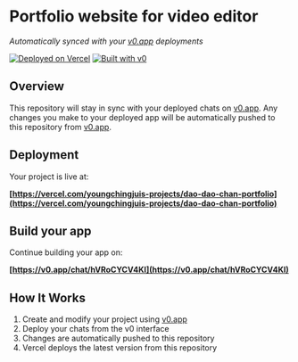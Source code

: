 # Portfolio website for video editor

*Automatically synced with your [v0.app](https://v0.app) deployments*

[![Deployed on Vercel](https://img.shields.io/badge/Deployed%20on-Vercel-black?style=for-the-badge&logo=vercel)](https://vercel.com/youngchingjuis-projects/dao-dao-chan-portfolio)
[![Built with v0](https://img.shields.io/badge/Built%20with-v0.app-black?style=for-the-badge)](https://v0.app/chat/hVRoCYCV4KI)

## Overview

This repository will stay in sync with your deployed chats on [v0.app](https://v0.app).
Any changes you make to your deployed app will be automatically pushed to this repository from [v0.app](https://v0.app).

## Deployment

Your project is live at:

**[https://vercel.com/youngchingjuis-projects/dao-dao-chan-portfolio](https://vercel.com/youngchingjuis-projects/dao-dao-chan-portfolio)**

## Build your app

Continue building your app on:

**[https://v0.app/chat/hVRoCYCV4KI](https://v0.app/chat/hVRoCYCV4KI)**

## How It Works

1. Create and modify your project using [v0.app](https://v0.app)
2. Deploy your chats from the v0 interface
3. Changes are automatically pushed to this repository
4. Vercel deploys the latest version from this repository